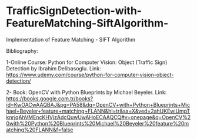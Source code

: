 # TrafficSignDetection-with-FeatureMatching-SiftAlgorithm-
Implementation of Feature Matching - SIFT Algorithm  

Bibliography:

1-Online Course: Python for Computer Vision: Object (Traffic Sign) Detection by Ibrahim Delibasoglu.
Link: https://www.udemy.com/course/python-for-computer-vision-object-detection/

2- Book: OpenCV with Python Blueprints by Michael Beyeler.
Link: https://books.google.com.tr/books?id=KwOACwAAQBAJ&pg=PA58&dq=OpenCV+with+Python+Blueprints+Michael+Beyeler+feature+matching+FLANN&hl=tr&sa=X&ved=2ahUKEwiUmpTknrjqAhVMEncKHVjzAdcQuwUwAHoECAAQCQ#v=onepage&q=OpenCV%20with%20Python%20Blueprints%20Michael%20Beyeler%20feature%20matching%20FLANN&f=false

